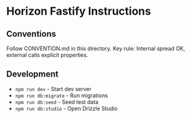 # Horizon Fastify Instructions

## Conventions
Follow CONVENTION.md in this directory. Key rule: Internal spread OK, external calls explicit properties.

## Development
- `npm run dev` - Start dev server
- `npm run db:migrate` - Run migrations
- `npm run db:seed` - Seed test data
- `npm run db:studio` - Open Drizzle Studio